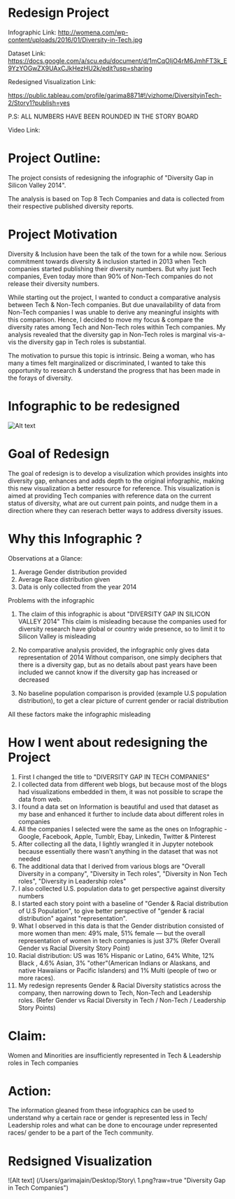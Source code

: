 # Redesign Project

Infographic Link: http://womena.com/wp-content/uploads/2016/01/Diversity-in-Tech.jpg

Dataset Link: https://docs.google.com/a/scu.edu/document/d/1mCqOIjO4rM6JmhFT3k_E9YzYOGwZX9UAxCJkHezHU2k/edit?usp=sharing

Redesigned Visualization Link: 

https://public.tableau.com/profile/garima8871#!/vizhome/DiversityinTech-2/Story1?publish=yes

P.S: ALL NUMBERS HAVE BEEN ROUNDED IN THE STORY BOARD

Video Link:


# Project Outline:

The project consists of redesigning the infographic of "Diversity Gap in Silicon Valley 2014".

The analysis is based on Top 8 Tech Companies and data is collected from their respective published diversity reports.

# Project Motivation

Diversity & Inclusion have been the talk of the town for a while now. Serious commitment towards diversity & inclusion started in 2013 when Tech companies started publishing their diversity numbers. But why just Tech companies, Even today more than 90% of Non-Tech companies do not release their diversity numbers. 

While starting out the project, I wanted to conduct a comparative analysis between Tech & Non-Tech companies. But due unavailability of data from Non-Tech companies I was unable to derive any meaningful insights with this comparison. 
Hence, I decided to move my focus & compare the diversity rates among Tech and Non-Tech roles within Tech companies. My analysis revealed that the diversity gap in Non-Tech roles is marginal vis-a-vis the diversity gap in Tech roles is substantial.

The motivation to pursue this topic is intrinsic. Being a woman, who has many a times felt marginalized or discriminated, I wanted to take this opportunity to research & understand the progress that has been made in the forays of diversity. 


# Infographic to be redesigned

![Alt text](http://womena.com/wp-content/uploads/2016/01/Diversity-in-Tech.jpg "Diversity in Tech")


# Goal of Redesign

The goal of redesign is to develop a visulization which provides insights into diversity gap, enhances and adds depth to the original infographic, making this new visualization a better resource for reference.
This visualization is aimed at providing Tech companies with reference data on the current status of diversity, what are out current pain points, and nudge them in a direction where they can reserach better ways to address diversity issues.

# Why this Infographic ?

Observations at a Glance: 

1. Average Gender distribution provided
2. Average Race distribution given
3. Data is only collected from the year 2014


Problems with the infographic
1. The claim of this infographic is about "DIVERSITY GAP IN SILICON VALLEY 2014"
This claim is misleading because the companies used for diversity research have global or country wide presence, so to limit it to Silicon Valley is misleading 

2. No comparative analysis provided, the infographic only gives data representation of 2014
Without comparison, one simply deciphers that there is a diversity gap, but as no details about past years have been included we cannot know if the diversity gap has increased or decreased 

3. No baseline population comparison is provided (example U.S population distribution), to get a clear picture of current gender or racial distribution

All these factors make the infographic misleading


# How I went about redesigning the Project
1. First I changed the title to "DIVERSITY GAP IN TECH COMPANIES" 
2. I collected data from different web blogs, but because most of the blogs had visualizations embedded in them, it was not possible to scrape the data from web.
3. I found a data set on Information is beautiful and used that dataset as my base and enhanced it further to include data about different roles in companies
4. All the companies I selected were the same as the ones on Infographic - Google, Facebook, Apple, Tumblr, Ebay, Linkedin, Twitter & Pinterest
5. After collecting all the data, I lightly wrangled it in Jupyter notebook because essentially there wasn't anything in the dataset that was not needed
6. The additional data that I derived from various blogs are "Overall Diversity in a company", "Diversity in Tech roles", "Diversity in Non Tech roles", "Diversity in Leadership roles"
8. I also collected U.S. population data to get perspective against diversity numbers
9. I started each story point with a baseline of "Gender & Racial distribution of U.S Population", to give better perspective of "gender & racial distribution" against "representation". 
10. What I observed in this data is that the Gender distribution consisted of more women than men: 49% male, 51% female — but the overall representation of women in tech companies is just 37% (Refer Overall Gender vs Racial Diversity Story Point)
11. Racial distribution: US was 16% Hispanic or Latino, 64% White, 12% Black , 4.6% Asian, 3% "other"(American Indians or Alaskans, and native Hawaiians or Pacific Islanders) and 1% Multi (people of two or more races).
12. My redesign represents Gender & Racial Diversity statistics across the company, then narrowing down to Tech, Non-Tech and Leadership roles. 
(Refer Gender vs Racial Diversity in Tech / Non-Tech / Leadership Story Points)

# Claim:
Women and Minorities are insufficiently represented in Tech & Leadership roles in Tech companies

# Action:
The information gleaned from these infographics can be used to understand why a certain race or gender is represented less in Tech/ Leadership roles and what can be done to encourage under represented races/ gender to be a part of the Tech community.

# Redsigned Visualization

![Alt text] (/Users/garimajain/Desktop/Story\ 1.png?raw=true "Diversity Gap in Tech Companies")

